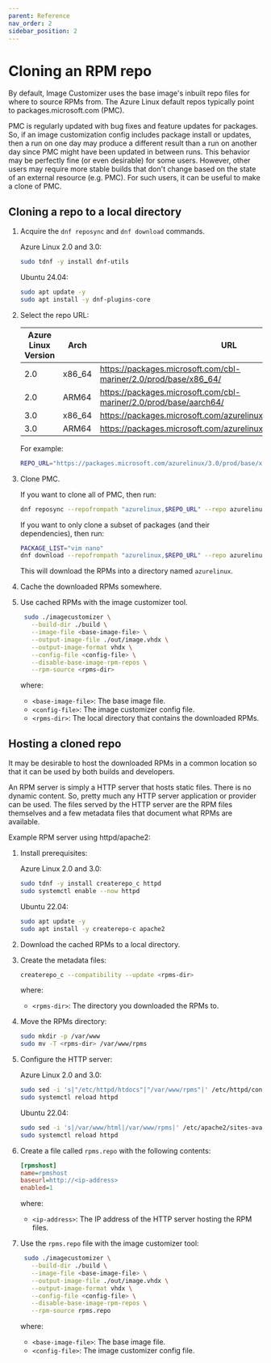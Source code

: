 ```yaml
---
parent: Reference
nav_order: 2
sidebar_position: 2
---
```


# Cloning an RPM repo

By default, Image Customizer uses the base image's inbuilt repo files for where
to source RPMs from. The Azure Linux default repos typically point to
packages.microsoft.com (PMC).

PMC is regularly updated with bug fixes and feature updates for packages. So, if an
image customization config includes package install or updates, then a run on one day
may produce a different result than a run on another day since PMC might have been
updated in between runs. This behavior may be perfectly fine (or even desirable) for
some users. However, other users may require more stable builds that don't change based
on the state of an external resource (e.g. PMC). For such users, it can be useful to
make a clone of PMC.

## Cloning a repo to a local directory

1. Acquire the `dnf reposync` and `dnf download` commands.

   Azure Linux 2.0 and 3.0:

   ```bash
   sudo tdnf -y install dnf-utils
   ```

   Ubuntu 24.04:

   ```bash
   sudo apt update -y
   sudo apt install -y dnf-plugins-core
   ```

2. Select the repo URL:

   | Azure Linux Version | Arch   | URL                                                               |
   | ------------------- | ------ | ----------------------------------------------------------------- |
   | 2.0                 | x86_64 | https://packages.microsoft.com/cbl-mariner/2.0/prod/base/x86_64/  |
   | 2.0                 | ARM64  | https://packages.microsoft.com/cbl-mariner/2.0/prod/base/aarch64/ |
   | 3.0                 | x86_64 | https://packages.microsoft.com/azurelinux/3.0/prod/base/x86_64/   |
   | 3.0                 | ARM64  | https://packages.microsoft.com/azurelinux/3.0/prod/base/aarch64/  |

   For example:

   ```bash
   REPO_URL="https://packages.microsoft.com/azurelinux/3.0/prod/base/x86_64/"
   ```

3. Clone PMC.

   If you want to clone all of PMC, then run:

   ```bash
   dnf reposync --repofrompath "azurelinux,$REPO_URL" --repo azurelinux --newest-only
   ```

   If you want to only clone a subset of packages (and their dependencies), then run:

   ```bash
   PACKAGE_LIST="vim nano"
   dnf download --repofrompath "azurelinux,$REPO_URL" --repo azurelinux --resolve --alldeps --destdir azurelinux $PACKAGE_LIST
   ```

   This will download the RPMs into a directory named `azurelinux`.

4. Cache the downloaded RPMs somewhere.

5. Use cached RPMs with the image customizer tool.

   ```bash
    sudo ./imagecustomizer \
      --build-dir ./build \
      --image-file <base-image-file> \
      --output-image-file ./out/image.vhdx \
      --output-image-format vhdx \
      --config-file <config-file> \
      --disable-base-image-rpm-repos \
      --rpm-source <rpms-dir>
   ```

   where:

   - `<base-image-file>`: The base image file.
   - `<config-file>`: The image customizer config file.
   - `<rpms-dir>`: The local directory that contains the downloaded RPMs.

## Hosting a cloned repo

It may be desirable to host the downloaded RPMs in a common location so that it can be
used by both builds and developers.

An RPM server is simply a HTTP server that hosts static files. There is no dynamic
content. So, pretty much any HTTP server application or provider can be used. The files
served by the HTTP server are the RPM files themselves and a few metadata files that
document what RPMs are available.

Example RPM server using httpd/apache2:

1. Install prerequisites:

   Azure Linux 2.0 and 3.0:

   ```bash
   sudo tdnf -y install createrepo_c httpd
   sudo systemctl enable --now httpd
   ```

   Ubuntu 22.04:

   ```bash
   sudo apt update -y
   sudo apt install -y createrepo-c apache2
   ````

2. Download the cached RPMs to a local directory.

3. Create the metadata files:

   ```bash
   createrepo_c --compatibility --update <rpms-dir>
   ```

   where:

   - `<rpms-dir>`: The directory you downloaded the RPMs to.

4. Move the RPMs directory:

   ```bash
   sudo mkdir -p /var/www
   sudo mv -T <rpms-dir> /var/www/rpms
   ```

5. Configure the HTTP server:

   Azure Linux 2.0 and 3.0:

   ```bash
   sudo sed -i 's|"/etc/httpd/htdocs"|"/var/www/rpms"|' /etc/httpd/conf/httpd.conf
   sudo systemctl reload httpd
   ```

   Ubuntu 22.04:

   ```bash
   sudo sed -i 's|/var/www/html|/var/www/rpms|' /etc/apache2/sites-available/000-default.conf
   sudo systemctl reload httpd
   ```

6. Create a file called `rpms.repo` with the following contents:

   ```ini
   [rpmshost]
   name=rpmshost
   baseurl=http://<ip-address>
   enabled=1
   ```

   where:

   - `<ip-address>`: The IP address of the HTTP server hosting the RPM files.

7. Use the `rpms.repo` file with the image customizer tool:

   ```bash
    sudo ./imagecustomizer \
      --build-dir ./build \
      --image-file <base-image-file> \
      --output-image-file ./out/image.vhdx \
      --output-image-format vhdx \
      --config-file <config-file> \
      --disable-base-image-rpm-repos \
      --rpm-source rpms.repo
   ```

   where:

   - `<base-image-file>`: The base image file.
   - `<config-file>`: The image customizer config file.
